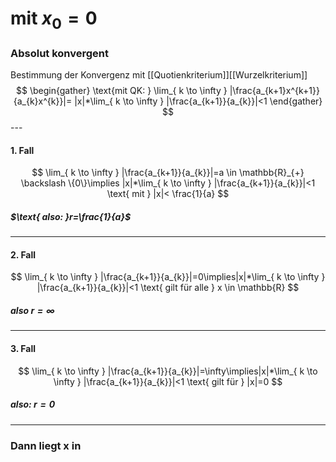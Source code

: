 # mit $x_{0}=0$ 

### Absolut konvergent
Bestimmung der Konvergenz mit [[Quotienkriterium]][[Wurzelkriterium]]
$$
\begin{gather}
\text{mit QK: } \lim_{ k \to \infty } |\frac{a_{k+1}x^{k+1}}{a_{k}x^{k}}|= |x|*\lim_{ k \to \infty } |\frac{a_{k+1}}{a_{k}}|<1
\end{gather}
$$---
#### 1. Fall 
$$
\lim_{ k \to \infty } |\frac{a_{k+1}}{a_{k}}|=a \in \mathbb{R}_{+} \backslash \{0\}\implies |x|*\lim_{ k \to \infty } |\frac{a_{k+1}}{a_{k}}|<1 \text{ mit } |x|< \frac{1}{a}
$$
##### $\text{ also: }r=\frac{1}{a}$

---
#### 2. Fall
$$
\lim_{ k \to \infty } |\frac{a_{k+1}}{a_{k}}|=0\implies|x|*\lim_{ k \to \infty } |\frac{a_{k+1}}{a_{k}}|<1 \text{ gilt für alle } x \in \mathbb{R}
$$
##### also $r=\infty$

---
#### 3. Fall
$$
\lim_{ k \to \infty } |\frac{a_{k+1}}{a_{k}}|=\infty\implies|x|*\lim_{ k \to \infty } |\frac{a_{k+1}}{a_{k}}|<1 \text{ gilt für } |x|=0
$$
##### also: $r=0$

---

### Dann liegt x in 
